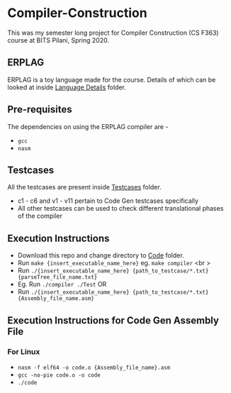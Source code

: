 # Compiler-Construction

This was my semester long project for Compiler Construction (CS F363) course at BITS Pilani, Spring 2020.

## ERPLAG

ERPLAG is a toy language made for the course. Details of which can be looked at inside [Language Details]() folder.

## Pre-requisites

The dependencies on using the ERPLAG compiler are -

- `gcc`
- `nasm`

## Testcases

All the testcases are present inside [Testcases]() folder.

- c1 - c6 and v1 - v11 pertain to Code Gen testcases specifically
- All other testcases can be used to check different translational phases of the compiler

## Execution Instructions

- Download this repo and change directory to [Code]() folder.
- Run `make {insert_executable_name_here}` eg. `make compiler` <br \>
- Run `./{insert_executable_name_here} {path_to_testcase/*.txt} {parseTree_file_name.txt}`
- Eg. Run `./compiler ./Test`
OR
- Run `./{insert_executable_name_here} {path_to_testcase/*.txt} {Assembly_file_name.asm}`

## Execution Instructions for Code Gen Assembly File

### For Linux

- `nasm -f elf64 -o code.o {Assembly_file_name}.asm`
- `gcc -no-pie code.o -o code`
- `./code`
